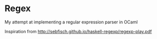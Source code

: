 # Regex
My attempt at implementing a regular expression parser in OCaml

Inspiration from http://sebfisch.github.io/haskell-regexp/regexp-play.pdf 
